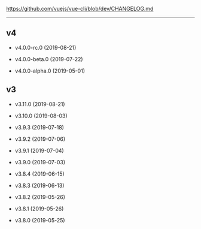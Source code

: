 https://github.com/vuejs/vue-cli/blob/dev/CHANGELOG.md

---

## v4

* v4.0.0-rc.0 (2019-08-21)

* v4.0.0-beta.0 (2019-07-22)

* v4.0.0-alpha.0 (2019-05-01)

## v3

* v3.11.0 (2019-08-21)

* v3.10.0 (2019-08-03)

* v3.9.3 (2019-07-18)
* v3.9.2 (2019-07-06)
* v3.9.1 (2019-07-04)
* v3.9.0 (2019-07-03)

* v3.8.4 (2019-06-15)
* v3.8.3 (2019-06-13)
* v3.8.2 (2019-05-26)
* v3.8.1 (2019-05-26)
* v3.8.0 (2019-05-25)
